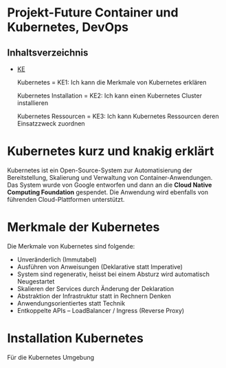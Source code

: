 Projekt-Future Container und Kubernetes, DevOps
========
## Inhaltsverzeichnis
- [KE](/01_Kompetenzen/KE/)
   
    Kubernetes = KE1: Ich kann die Merkmale von Kubernetes erklären

    Kubernetes Installation = KE2: Ich kann einen Kubernetes Cluster installieren

    Kubernetes Ressourcen = KE3: Ich kann Kubernetes Ressourcen deren Einsatzzweck zuordnen

# Kubernetes kurz und knakig erklärt

Kubernetes ist ein Open-Source-System zur Automatisierung der Bereitstellung, Skalierung und Verwaltung von Container-Anwendungen. Das System wurde von Google entworfen und dann an die **Cloud Native Computing Foundation** gespendet. Die Anwendung wird ebenfalls von führenden Cloud-Plattformen unterstützt.

# Merkmale der Kubernetes

Die Merkmale von Kubernetes sind folgende:

- Unveränderlich (Immutabel)
- Ausführen von Anweisungen (Deklarative statt Imperative)
- System sind regenerativ, heisst bei einem Absturz wird automatisch Neugestartet
- Skalieren der Services durch Änderung der Deklaration
- Abstraktion der Infrastruktur statt in Rechnern Denken
- Anwendungsorientiertes statt Technik
- Entkoppelte APIs – LoadBalancer / Ingress (Reverse Proxy)

# Installation Kubernetes

Für die Kubernetes Umgebung 